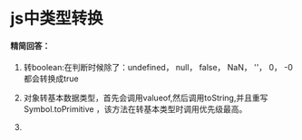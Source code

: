 # js中类型转换

#### 精简回答：

1. 转boolean:在判断时候除了：undefined， null， false， NaN， ''， 0， -0都会转换成true

2. 对象转基本数据类型，首先会调用valueof,然后调用toString,并且重写Symbol.toPrimitive ，该方法在转基本类型时调用优先级最高。

3. 

